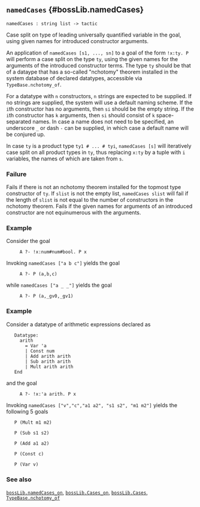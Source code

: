 ## `namedCases` {#bossLib.namedCases}


```
namedCases : string list -> tactic

```



Case split on type of leading universally quantified variable in
the goal, using given names for introduced constructor arguments.


An application of `namedCases [s1, ..., sn]` to a goal of the form
`!x:ty. P` will perform a case split on the type `ty`, using the given
names for the arguments of the introduced constructor terms. The type
`ty` should be that of a dataype that has a so-called "nchotomy"
theorem installed in the system database of declared datatypes,
accessible via `TypeBase.nchotomy_of`.

For a datatype with `n` constructors, `n` strings are expected to be
supplied. If no strings are supplied, the system will use a default
naming scheme. If the `i`th constructor has no arguments, then `si`
should be the empty string. If the `i`th constructor has `k`
arguments, then `si` should consist of `k` space-separated names. In
case a name does not need to be specified, an underscore `_` or dash `-`
can be supplied, in which case a default name will be conjured up.

In case `ty` is a product type `ty1 # ... # tyi`, `namedCases [s]` will
iteratively case split on all product types in `ty`, thus replacing
`x:ty` by a tuple with `i` variables, the names of which are taken from
`s`.

### Failure

Fails if there is not an nchotomy theorem installed for the topmost
type constructor of `ty`. If `slist` is not the empty list,
`namedCases slist` will fail if the length of `slist` is not equal to
the number of constructors in the nchotomy theorem. Fails if the given
names for arguments of an introduced constructor are not equinumerous
with the arguments.

### Example

Consider the goal
    
         A ?- !x:num#num#bool. P x
    
Invoking `namedCases ["a b c"]` yields the goal
    
         A ?- P (a,b,c)
    
while `namedCases ["a _ _"]` yields the goal
    
         A ?- P (a,_gv0,_gv1)
    

### Example

Consider a datatype of arithmetic expressions declared as
    
       Datatype:
         arith
           = Var 'a
           | Const num
           | Add arith arith
           | Sub arith arith
           | Mult arith arith
       End
    
and the goal
    
         A ?- !x:'a arith. P x
    
Invoking `namedCases ["v","c","a1 a2", "s1 s2", "m1 m2"]`
yields the following 5 goals
    
       P (Mult m1 m2)
    
       P (Sub s1 s2)
    
       P (Add a1 a2)
    
       P (Const c)
    
       P (Var v)
    

### See also

[`bossLib.namedCases_on`](#bossLib.namedCases_on), [`bossLib.Cases_on`](#bossLib.Cases_on), [`bossLib.Cases`](#bossLib.Cases), [`TypeBase.nchotomy_of`](#TypeBase.nchotomy_of)

